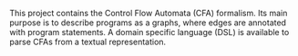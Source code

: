 This project contains the Control Flow Automata (CFA) formalism. Its main purpose is to describe programs as a graphs, where edges are annotated with program statements. A domain specific language (DSL) is available to parse CFAs from a textual representation.
